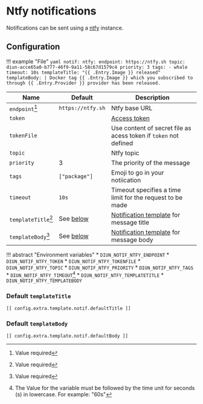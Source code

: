 # Ntfy notifications

Notifications can be sent using a [ntfy](https://ntfy.sh/) instance.

## Configuration

!!! example "File"
    ```yaml
        notif:
          ntfy:
            endpoint: https://ntfy.sh
            topic: diun-acce65a0-b777-46f9-9a11-58c67d1579c4
            priority: 3
            tags:
              - whale
            timeout: 10s
            templateTitle: "{{ .Entry.Image }} released"
            templateBody: |
              Docker tag {{ .Entry.Image }} which you subscribed to through {{ .Entry.Provider }} provider has been released.
    ```

| Name                | Default                             | Description                                                                |
|---------------------|-------------------------------------|----------------------------------------------------------------------------|
| `endpoint`[^1]      | `https://ntfy.sh`                   | Ntfy base URL                                                              |
| `token`             |                                     | [Access token](https://docs.ntfy.sh/publish/#access-tokens)                |
| `tokenFile`         |                                     | Use content of secret file as acess token if `token` not defined           |
| `topic`             |                                     | Ntfy topic                                                                 |
| `priority`          | 3                                   | The priority of the message                                                |
| `tags`              | `["package"]`                       | Emoji to go in your notiication                                            |
| `timeout`           | `10s`                               | Timeout specifies a time limit for the request to be made                  |
| `templateTitle`[^1] | See [below](#default-templatetitle) | [Notification template](../faq.md#notification-template) for message title |
| `templateBody`[^1]  | See [below](#default-templatebody)  | [Notification template](../faq.md#notification-template) for message body  |

!!! abstract "Environment variables"
    * `DIUN_NOTIF_NTFY_ENDPOINT`
    * `DIUN_NOTIF_NTFY_TOKEN`
    * `DIUN_NOTIF_NTFY_TOKENFILE`
    * `DIUN_NOTIF_NTFY_TOPIC`
    * `DIUN_NOTIF_NTFY_PRIORITY`
    * `DIUN_NOTIF_NTFY_TAGS`
    * `DIUN_NOTIF_NTFY_TIMEOUT`[^2]
    * `DIUN_NOTIF_NTFY_TEMPLATETITLE`
    * `DIUN_NOTIF_NTFY_TEMPLATEBODY`

### Default `templateTitle`

```
[[ config.extra.template.notif.defaultTitle ]]
```

### Default `templateBody`

```
[[ config.extra.template.notif.defaultBody ]]
```

[^1]: Value required
[^2]: The Value for the variable must be followed by the time unit for seconds (s) in lowercase. For example: "60s" 
